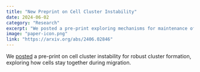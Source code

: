 ```yaml
---
title: "New Preprint on Cell Cluster Instability"
date: 2024-06-02
category: "Research"
excerpt: "We posted a pre-print exploring mechanisms for maintenance of robust cell clusters using local and nonlocal continuum models."
image: "paper-icon.png"
link: "https://arxiv.org/abs/2406.02846"
---
```


We [posted](https://arxiv.org/abs/2406.02846) a pre-print on cell cluster instability for robust cluster formation, exploring how cells stay together during migration.

